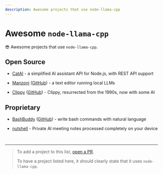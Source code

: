 ```yaml
---
description: Awesome projects that use node-llama-cpp
---
```

# Awesome `node-llama-cpp`
:sunglasses: Awesome projects that use `node-llama-cpp`.

<script setup lang="ts">
import DataBadge from "../../.vitepress/components/DataBadge/DataBadge.vue";
</script>

## Open Source
* [CatAI](https://github.com/withcatai/catai) - a simplified AI assistant API for Node.js, with REST API support
  <br /><DataBadge title="License" content="MIT"/>

* [Manzoni](https://manzoni.app/) ([GitHub](https://github.com/gems-platforms/manzoni-app)) - a text editor running local LLMs
  <br /><DataBadge title="License" content="AGPL-3.0"/>

* [Clippy](https://felixrieseberg.github.io/clippy/) ([GitHub](https://github.com/felixrieseberg/clippy)) - Clippy, resurrected from the 1990s, now with some AI
  <br /><DataBadge title="License" content="MIT"/>

## Proprietary
* [BashBuddy](https://bashbuddy.run) ([GitHub](https://github.com/wosherco/bashbuddy)) - write bash commands with natural language
  <br /><DataBadge title="Partially open source" content="Source available" href="https://github.com/wosherco/bashbuddy/blob/main/LICENSE.md"/>

* [nutshell](https://withnutshell.com) - Private AI meeting notes processed completely on your device



<br />

---

> To add a project to this list, [open a PR](https://github.com/withcatai/node-llama-cpp/edit/master/docs/guide/awesome.md).
>
> To have a project listed here, it should clearly state that it uses `node-llama-cpp`.
